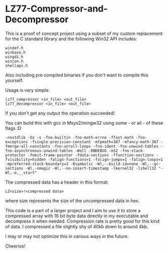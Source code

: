 # LZ77-Compressor-and-Decompressor

This is a proof of concept project using a subset of my custom replacement for the C standard library and the following Win32 API includes:


    windef.h
    winbase.h
    wingdi.h
    wincon.h
    shellapi.h


Also including pre compiled binaries if you don't want to compile this yourself.


Usage is very simple:


    lz77_compressor <in_file> <out_file>
    lz77_decompressor <in_file> <out_file>


If you don't get any output the operation succeeded! 


You can build this with gcc in Msys2/mingw32 using some - or all - of these flags :D


    -nostdlib -Oz -s -fno-builtin -fno-math-errno -ffast-math -fno-exceptions -fsingle-precision-constant -mfpmath=387 -mfancy-math-387 -fmerge-all-constants -fno-unroll-loops -fno-ident -fno-unwind-tables -fno-asynchronous-unwind-tables -Wall -DNDEBUG -m32 -fno-stack-protector -fomit-frame-pointer -fdata-sections -ffunction-sections -fvisibility=hidden -falign-functions=1 -falign-jumps=1 -falign-loops=1 -mpreferred-stack-boundary=2 -Bsymbolic -Wl,--build-id=none -Wl,--gc-sections -Wl,-nmagic -Wl,--no-insert-timestamp -lkernel32 -lshell32 "-Wl,-e,__start"


The compressed data has a header in this format:


    LZ<size>!<compressed data>


where size represents the size of the uncompressed data in hex.


This code is a part of a larger project and I aim to use it to store a compressed array with 16 bit byte data directly in my executable and decompress it when needed. Compression rate is pretty good for this kind of data. I compressed a file slightly shy of 40kb down to around 4kb.


I may or may not optimize this in various ways in the future.


Cheerios!
